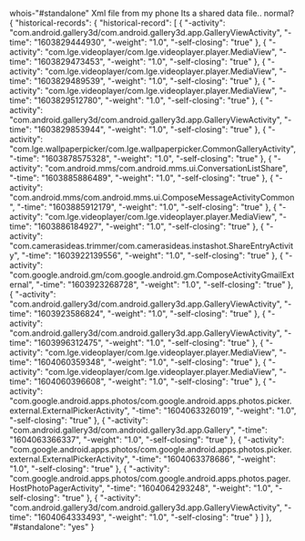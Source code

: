 whois-"#standalone" 
Xml file from my phone
Its a shared data file.. normal?
{
  "historical-records": {
    "historical-record": [
      {
        "-activity": "com.android.gallery3d/com.android.gallery3d.app.GalleryViewActivity",
        "-time": "1603829444930",
        "-weight": "1.0",
        "-self-closing": "true"
      },
      {
        "-activity": "com.lge.videoplayer/com.lge.videoplayer.player.MediaView",
        "-time": "1603829473453",
        "-weight": "1.0",
        "-self-closing": "true"
      },
      {
        "-activity": "com.lge.videoplayer/com.lge.videoplayer.player.MediaView",
        "-time": "1603829489539",
        "-weight": "1.0",
        "-self-closing": "true"
      },
      {
        "-activity": "com.lge.videoplayer/com.lge.videoplayer.player.MediaView",
        "-time": "1603829512780",
        "-weight": "1.0",
        "-self-closing": "true"
      },
      {
        "-activity": "com.android.gallery3d/com.android.gallery3d.app.GalleryViewActivity",
        "-time": "1603829853944",
        "-weight": "1.0",
        "-self-closing": "true"
      },
      {
        "-activity": "com.lge.wallpaperpicker/com.lge.wallpaperpicker.CommonGalleryActivity",
        "-time": "1603878575328",
        "-weight": "1.0",
        "-self-closing": "true"
      },
      {
        "-activity": "com.android.mms/com.android.mms.ui.ConversationListShare",
        "-time": "1603885886489",
        "-weight": "1.0",
        "-self-closing": "true"
      },
      {
        "-activity": "com.android.mms/com.android.mms.ui.ComposeMessageActivityCommon",
        "-time": "1603885912179",
        "-weight": "1.0",
        "-self-closing": "true"
      },
      {
        "-activity": "com.lge.videoplayer/com.lge.videoplayer.player.MediaView",
        "-time": "1603886184927",
        "-weight": "1.0",
        "-self-closing": "true"
      },
      {
        "-activity": "com.camerasideas.trimmer/com.camerasideas.instashot.ShareEntryActivity",
        "-time": "1603922139556",
        "-weight": "1.0",
        "-self-closing": "true"
      },
      {
        "-activity": "com.google.android.gm/com.google.android.gm.ComposeActivityGmailExternal",
        "-time": "1603923268728",
        "-weight": "1.0",
        "-self-closing": "true"
      },
      {
        "-activity": "com.android.gallery3d/com.android.gallery3d.app.GalleryViewActivity",
        "-time": "1603923586824",
        "-weight": "1.0",
        "-self-closing": "true"
      },
      {
        "-activity": "com.android.gallery3d/com.android.gallery3d.app.GalleryViewActivity",
        "-time": "1603996312475",
        "-weight": "1.0",
        "-self-closing": "true"
      },
      {
        "-activity": "com.lge.videoplayer/com.lge.videoplayer.player.MediaView",
        "-time": "1604060359348",
        "-weight": "1.0",
        "-self-closing": "true"
      },
      {
        "-activity": "com.lge.videoplayer/com.lge.videoplayer.player.MediaView",
        "-time": "1604060396608",
        "-weight": "1.0",
        "-self-closing": "true"
      },
      {
        "-activity": "com.google.android.apps.photos/com.google.android.apps.photos.picker.external.ExternalPickerActivity",
        "-time": "1604063326019",
        "-weight": "1.0",
        "-self-closing": "true"
      },
      {
        "-activity": "com.android.gallery3d/com.android.gallery3d.app.Gallery",
        "-time": "1604063366337",
        "-weight": "1.0",
        "-self-closing": "true"
      },
      {
        "-activity": "com.google.android.apps.photos/com.google.android.apps.photos.picker.external.ExternalPickerActivity",
        "-time": "1604063378686",
        "-weight": "1.0",
        "-self-closing": "true"
      },
      {
        "-activity": "com.google.android.apps.photos/com.google.android.apps.photos.pager.HostPhotoPagerActivity",
        "-time": "1604064293248",
        "-weight": "1.0",
        "-self-closing": "true"
      },
      {
        "-activity": "com.android.gallery3d/com.android.gallery3d.app.GalleryViewActivity",
        "-time": "1604064333493",
        "-weight": "1.0",
        "-self-closing": "true"
      }
    ]
  },
  "#standalone": "yes"
}
